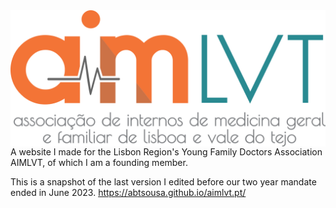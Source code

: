 <img src="img/logo_full.png" align="center">
A website I made for the Lisbon Region's Young Family Doctors Association AIMLVT, of which I am a founding member.

This is a snapshot of the last version I edited before our two year mandate ended in June 2023. https://abtsousa.github.io/aimlvt.pt/
